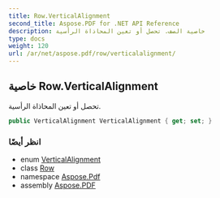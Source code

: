 ```yaml
---
title: Row.VerticalAlignment
second_title: Aspose.PDF for .NET API Reference
description: خاصية الصف. تحصل أو تعين المحاذاة الرأسية
type: docs
weight: 120
url: /ar/net/aspose.pdf/row/verticalalignment/
---
```

## خاصية Row.VerticalAlignment

تحصل أو تعين المحاذاة الرأسية.

```csharp
public VerticalAlignment VerticalAlignment { get; set; }
```

### انظر أيضًا

* enum [VerticalAlignment](../../verticalalignment/)
* class [Row](../)
* namespace [Aspose.Pdf](../../../aspose.pdf/)
* assembly [Aspose.PDF](../../../)